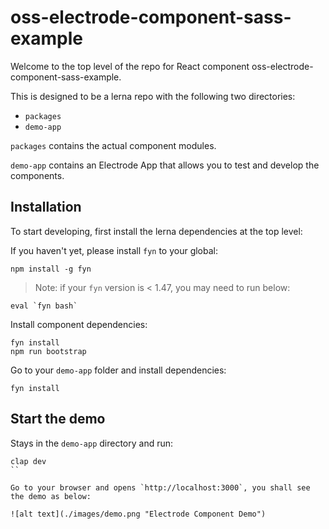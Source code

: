 # oss-electrode-component-sass-example

Welcome to the top level of the repo for React component oss-electrode-component-sass-example.

This is designed to be a lerna repo with the following two directories:

-   `packages`
-   `demo-app`

`packages` contains the actual component modules.

`demo-app` contains an Electrode App that allows you to test and develop the components.

## Installation

To start developing, first install the lerna dependencies at the top level:

If you haven't yet, please install `fyn` to your global:
```
npm install -g fyn
```
> Note: if your `fyn` version is < 1.47, you may need to run below:
```
eval `fyn bash`
```

Install component dependencies:
```
fyn install
npm run bootstrap
```

Go to your `demo-app` folder and install dependencies:
```
fyn install
```

## Start the demo

Stays in the `demo-app` directory and run:

```
clap dev
``

Go to your browser and opens `http://localhost:3000`, you shall see the demo as below:

![alt text](./images/demo.png "Electrode Component Demo")

